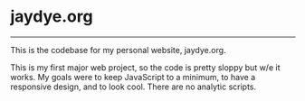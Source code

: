 # jaydye.org
-------------
This is the codebase for my personal website, jaydye.org.

This is my first major web project, so the code is pretty sloppy but w/e it works. My goals were to keep JavaScript to a minimum, to have a responsive design, and to look cool. There are no analytic scripts.
